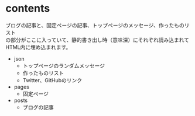 # contents
ブログの記事と、固定ページの記事、トップページのメッセージ、作ったものリスト  
の部分がここに入っていて、静的書き出し時（意味深）にそれぞれ読み込まれてHTML内に埋め込まれます。

- json
    - トップページのランダムメッセージ
    - 作ったものリスト
    - Twitter、GitHubのリンク
- pages
    - 固定ページ
- posts
    - ブログの記事
